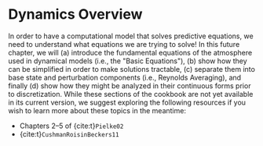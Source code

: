 # Dynamics Overview

In order to have a computational model that solves predictive equations, we need to understand what equations we are trying to solve! In this future chapter, we will (a) introduce the fundamental equations of the atmosphere used in dynamical models (i.e., the "Basic Equations"), (b) show how they can be simplified in order to make solutions tractable, (c) separate them into base state and perturbation components (i.e., Reynolds Averaging), and finally (d) show how they might be analyzed in their continuous forms prior to discretization. While these sections of the cookbook are not yet available in its current version, we suggest exploring the following resources if you wish to learn more about these topics in the meantime:

- Chapters 2–5 of {cite:t}`Pielke02`
- {cite:t}`CushmanRoisinBeckers11`
